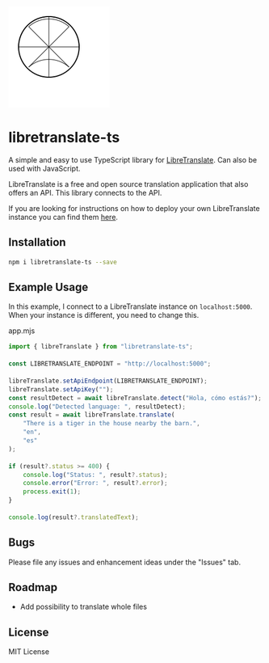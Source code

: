 ![logo](./doc/logo.svg)
# libretranslate-ts

A simple and easy to use TypeScript library for [LibreTranslate](https://libretranslate.com/).
Can also be used with JavaScript.

LibreTranslate is a free and open source translation application that also offers an API.
This library connects to the API.

If you are looking for instructions on how to deploy your own LibreTranslate instance you can find them [here](https://github.com/LibreTranslate/LibreTranslate).

## Installation

```bash
npm i libretranslate-ts --save
```

## Example Usage

In this example, I connect to a LibreTranslate instance on `localhost:5000`.
When your instance is different, you need to change this.

app.mjs
```typescript
import { libreTranslate } from "libretranslate-ts";

const LIBRETRANSLATE_ENDPOINT = "http://localhost:5000";

libreTranslate.setApiEndpoint(LIBRETRANSLATE_ENDPOINT);
libreTranslate.setApiKey("");
const resultDetect = await libreTranslate.detect("Hola, cómo estás?");
console.log("Detected language: ", resultDetect);
const result = await libreTranslate.translate(
    "There is a tiger in the house nearby the barn.",
    "en",
    "es"
);

if (result?.status >= 400) {
    console.log("Status: ", result?.status);
    console.error("Error: ", result?.error);
    process.exit(1);
}

console.log(result?.translatedText);
```

## Bugs

Please file any issues and enhancement ideas under the "Issues" tab.

## Roadmap

- Add possibility to translate whole files

## License

MIT License
